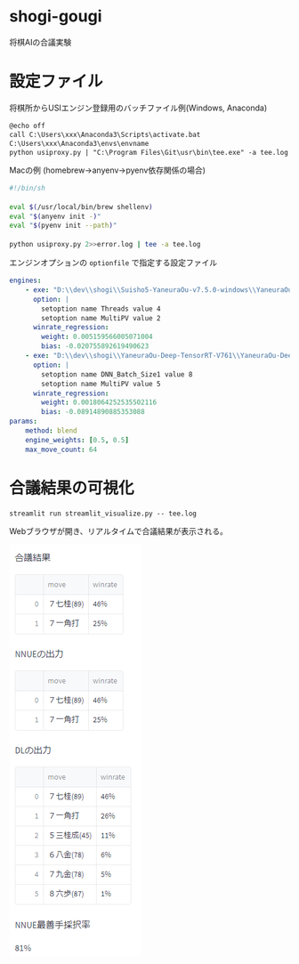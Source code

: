 # shogi-gougi
将棋AIの合議実験

# 設定ファイル

将棋所からUSIエンジン登録用のバッチファイル例(Windows, Anaconda)

```
@echo off 
call C:\Users\xxx\Anaconda3\Scripts\activate.bat C:\Users\xxx\Anaconda3\envs\envname 
python usiproxy.py | "C:\Program Files\Git\usr\bin\tee.exe" -a tee.log
```

Macの例 (homebrew->anyenv->pyenv依存関係の場合)

```sh
#!/bin/sh

eval $(/usr/local/bin/brew shellenv)
eval "$(anyenv init -)"
eval "$(pyenv init --path)"

python usiproxy.py 2>>error.log | tee -a tee.log
```

エンジンオプションの `optionfile` で指定する設定ファイル

```yaml
engines:
    - exe: "D:\\dev\\shogi\\Suisho5-YaneuraOu-v7.5.0-windows\\YaneuraOu_NNUE-tournament-clang++-avx2.exe"
      option: |
        setoption name Threads value 4
        setoption name MultiPV value 2
      winrate_regression:
        weight: 0.005159566005071004
        bias: -0.020755892619490623
    - exe: "D:\\dev\\shogi\\YaneuraOu-Deep-TensorRT-V761\\YaneuraOu-Deep-TensorRT.exe"
      option: |
        setoption name DNN_Batch_Size1 value 8
        setoption name MultiPV value 5
      winrate_regression:
        weight: 0.0018064252535502116
        bias: -0.08914890885353088
params:
    method: blend
    engine_weights: [0.5, 0.5]
    max_move_count: 64
```

# 合議結果の可視化

```
streamlit run streamlit_visualize.py -- tee.log
```

Webブラウザが開き、リアルタイムで合議結果が表示される。

![合議のスクリーンショット](consult_screenshot.png)
